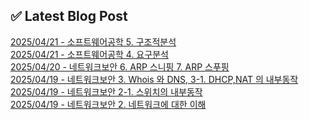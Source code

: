 

## ✅ Latest Blog Post

[2025/04/21 - 소프트웨어공학 5. 구조적분석](https://blog.naver.com/kwmingyu/223841559511?fromRss=true&trackingCode=rss) <br/>
[2025/04/21 - 소프트웨어공학 4. 요구분석](https://blog.naver.com/kwmingyu/223841256784?fromRss=true&trackingCode=rss) <br/>
[2025/04/20 - 네트워크보안 6. ARP 스니핑 7. ARP 스푸핑](https://blog.naver.com/kwmingyu/223840596187?fromRss=true&trackingCode=rss) <br/>
[2025/04/19 - 네트워크보안 3. Whois 와 DNS, 3-1. DHCP,NAT 의 내부동작](https://blog.naver.com/kwmingyu/223839861938?fromRss=true&trackingCode=rss) <br/>
[2025/04/19 - 네트워크보안 2-1. 스위치의 내부동작](https://blog.naver.com/kwmingyu/223839803508?fromRss=true&trackingCode=rss) <br/>
[2025/04/19 - 네트워크보안 2. 네트워크에 대한 이해](https://blog.naver.com/kwmingyu/223839766438?fromRss=true&trackingCode=rss) <br/>
